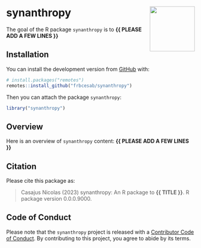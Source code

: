
<!-- README.md is generated from README.Rmd. Please edit that file -->

# synanthropy <img src="man/figures/package-sticker.png" align="right" style="float:right; height:120px;"/>

<!-- badges: start -->
<!-- badges: end -->

The goal of the R package `synanthropy` is to **{{ PLEASE ADD A FEW
LINES }}**

## Installation

You can install the development version from
[GitHub](https://github.com/) with:

``` r
# install.packages("remotes")
remotes::install_github("frbcesab/synanthropy")
```

Then you can attach the package `synanthropy`:

``` r
library("synanthropy")
```

## Overview

Here is an overview of `synanthropy` content: **{{ PLEASE ADD A FEW
LINES }}**

## Citation

Please cite this package as:

> Casajus Nicolas (2023) synanthropy: An R package to **{{ TITLE }}**. R
> package version 0.0.0.9000.

## Code of Conduct

Please note that the `synanthropy` project is released with a
[Contributor Code of
Conduct](https://www.contributor-covenant.org/version/2/1/code_of_conduct/).
By contributing to this project, you agree to abide by its terms.
